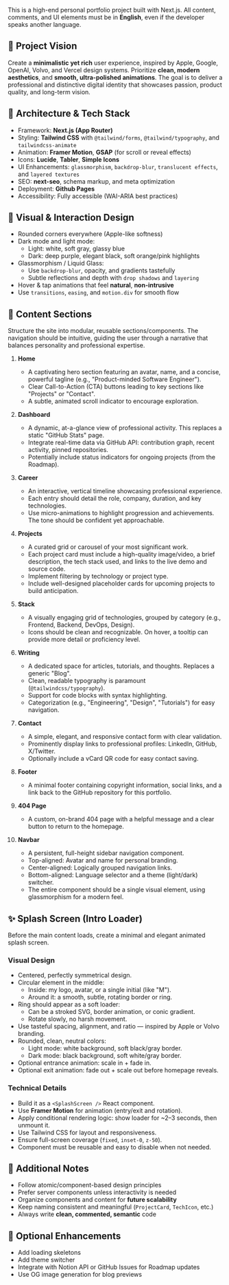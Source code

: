 <!-- GitHub Copilot Custom Instructions for Visual Studio Code -->
<!-- https://code.visualstudio.com/docs/copilot/copilot-customization -->

This is a high-end personal portfolio project built with Next.js. All content, comments, and UI elements must be in **English**, even if the developer speaks another language.

## 🧠 Project Vision

Create a **minimalistic yet rich** user experience, inspired by Apple, Google, OpenAI, Volvo, and Vercel design systems. Prioritize **clean, modern aesthetics**, and **smooth, ultra-polished animations**. The goal is to deliver a professional and distinctive digital identity that showcases passion, product quality, and long-term vision.

## 🧱 Architecture & Tech Stack

- Framework: **Next.js (App Router)**
- Styling: **Tailwind CSS** with `@tailwind/forms`, `@tailwind/typography`, and `tailwindcss-animate`
- Animation: **Framer Motion**, **GSAP** (for scroll or reveal effects)
- Icons: **Lucide**, **Tabler**, **Simple Icons**
- UI Enhancements: `glassmorphism`, `backdrop-blur`, `translucent effects`, and `layered textures`
- SEO: **next-seo**, schema markup, and meta optimization
- Deployment: **Github Pages**
- Accessibility: Fully accessible (WAI-ARIA best practices)

## 🎨 Visual & Interaction Design

- Rounded corners everywhere (Apple-like softness)
- Dark mode and light mode:
  - Light: white, soft gray, glassy blue
  - Dark: deep purple, elegant black, soft orange/pink highlights
- Glassmorphism / Liquid Glass:
  - Use `backdrop-blur`, opacity, and gradients tastefully
  - Subtle reflections and depth with `drop shadows` and `layering`
- Hover & tap animations that feel **natural**, **non-intrusive**
- Use `transitions`, `easing`, and `motion.div` for smooth flow

## 📂 Content Sections

Structure the site into modular, reusable sections/components. The navigation should be intuitive, guiding the user through a narrative that balances personality and professional expertise.

1.  **Home**

    - A captivating hero section featuring an avatar, name, and a concise, powerful tagline (e.g., "Product-minded Software Engineer").
    - Clear Call-to-Action (CTA) buttons leading to key sections like "Projects" or "Contact".
    - A subtle, animated scroll indicator to encourage exploration.

2.  **Dashboard**

    - A dynamic, at-a-glance view of professional activity. This replaces a static "GitHub Stats" page.
    - Integrate real-time data via GitHub API: contribution graph, recent activity, pinned repositories.
    - Potentially include status indicators for ongoing projects (from the Roadmap).

3.  **Career**

    - An interactive, vertical timeline showcasing professional experience.
    - Each entry should detail the role, company, duration, and key technologies.
    - Use micro-animations to highlight progression and achievements. The tone should be confident yet approachable.

4.  **Projects**

    - A curated grid or carousel of your most significant work.
    - Each project card must include a high-quality image/video, a brief description, the tech stack used, and links to the live demo and source code.
    - Implement filtering by technology or project type.
    - Include well-designed placeholder cards for upcoming projects to build anticipation.

5.  **Stack**

    - A visually engaging grid of technologies, grouped by category (e.g., Frontend, Backend, DevOps, Design).
    - Icons should be clean and recognizable. On hover, a tooltip can provide more detail or proficiency level.

6.  **Writing**

    - A dedicated space for articles, tutorials, and thoughts. Replaces a generic "Blog".
    - Clean, readable typography is paramount (`@tailwindcss/typography`).
    - Support for code blocks with syntax highlighting.
    - Categorization (e.g., "Engineering", "Design", "Tutorials") for easy navigation.

7.  **Contact**

    - A simple, elegant, and responsive contact form with clear validation.
    - Prominently display links to professional profiles: LinkedIn, GitHub, X/Twitter.
    - Optionally include a vCard QR code for easy contact saving.

8.  **Footer**

    - A minimal footer containing copyright information, social links, and a link back to the GitHub repository for this portfolio.

9.  **404 Page**

    - A custom, on-brand 404 page with a helpful message and a clear button to return to the homepage.

10. **Navbar**
    - A persistent, full-height sidebar navigation component.
    - Top-aligned: Avatar and name for personal branding.
    - Center-aligned: Logically grouped navigation links.
    - Bottom-aligned: Language selector and a theme (light/dark) switcher.
    - The entire component should be a single visual element, using glassmorphism for a modern feel.

## ✨ Splash Screen (Intro Loader)

Before the main content loads, create a minimal and elegant animated splash screen.

### Visual Design

- Centered, perfectly symmetrical design.
- Circular element in the middle:
  - Inside: my logo, avatar, or a single initial (like "M").
  - Around it: a smooth, subtle, rotating border or ring.
- Ring should appear as a soft loader:
  - Can be a stroked SVG, border animation, or conic gradient.
  - Rotate slowly, no harsh movement.
- Use tasteful spacing, alignment, and ratio — inspired by Apple or Volvo branding.
- Rounded, clean, neutral colors:
  - Light mode: white background, soft black/gray border.
  - Dark mode: black background, soft white/gray border.
- Optional entrance animation: scale in + fade in.
- Optional exit animation: fade out + scale out before homepage reveals.

### Technical Details

- Build it as a `<SplashScreen />` React component.
- Use **Framer Motion** for animation (entry/exit and rotation).
- Apply conditional rendering logic: show loader for ~2–3 seconds, then unmount it.
- Use Tailwind CSS for layout and responsiveness.
- Ensure full-screen coverage (`fixed`, `inset-0`, `z-50`).
- Component must be reusable and easy to disable when not needed.

## 🧩 Additional Notes

- Follow atomic/component-based design principles
- Prefer server components unless interactivity is needed
- Organize components and content for **future scalability**
- Keep naming consistent and meaningful (`ProjectCard`, `TechIcon`, etc.)
- Always write **clean, commented, semantic** code

## 🧪 Optional Enhancements

- Add loading skeletons
- Add theme switcher
- Integrate with Notion API or GitHub Issues for Roadmap updates
- Use OG image generation for blog previews
